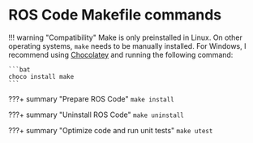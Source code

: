 # ROS Code Makefile commands

!!! warning "Compatibility"
    Make is only preinstalled in Linux. On other operating systems, `make` needs to be manually installed.
    For Windows, I recommend using [Chocolatey](https://chocolatey.org) and running the following command:

    ```bat
    choco install make
    ```

???+ summary "Prepare ROS Code"
    `make install`

???+ summary "Uninstall ROS Code"
    `make uninstall`

???+ summary "Optimize code and run unit tests"
    `make utest`
